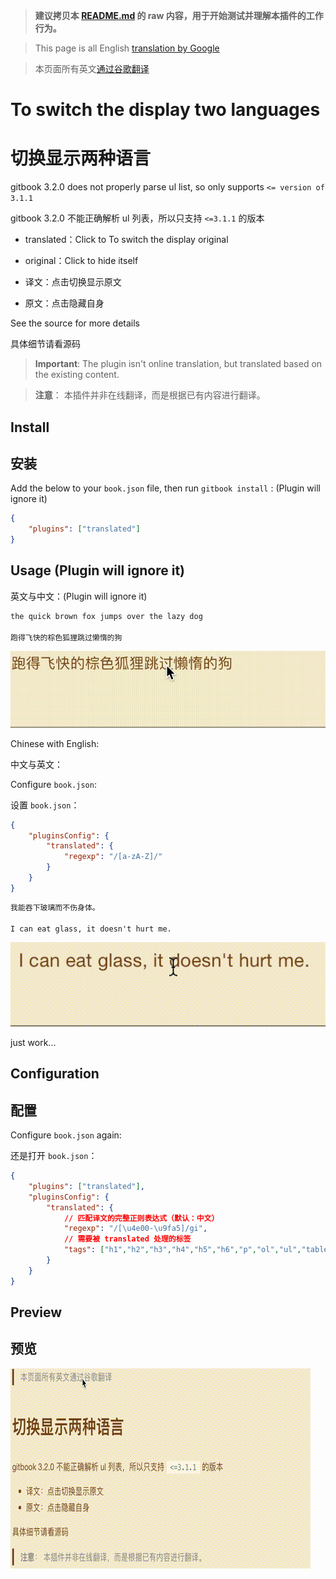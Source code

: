> **建议拷贝本 [README.md](https://raw.githubusercontent.com/looch/gitbook-plugin-translated/master/README.md) 的 raw 内容，用于开始测试并理解本插件的工作行为。**

> This page is all English [translation by Google](https://translate.google.com/)

> 本页面所有英文[通过谷歌翻译](https://translate.google.com/)

# To switch the display two languages

# 切换显示两种语言

gitbook 3.2.0 does not properly parse ul list, so only supports `<= version of 3.1.1`

gitbook 3.2.0 不能正确解析 ul 列表，所以只支持 `<=3.1.1` 的版本

* translated：Click to To switch the display original
* original：Click to hide itself


* 译文：点击切换显示原文
* 原文：点击隐藏自身

See the source for more details

具体细节请看源码

> **Important**: 
The plugin isn't online translation, but translated based on the existing content.

> **注意**：
本插件并非在线翻译，而是根据已有内容进行翻译。

## Install

## 安装

Add the below to your `book.json` file, then run `gitbook install` : (Plugin will ignore it)

```json
{
    "plugins": ["translated"]
}
```

## Usage (Plugin will ignore it)

英文与中文：(Plugin will ignore it)

```markdown
the quick brown fox jumps over the lazy dog

跑得飞快的棕色狐狸跳过懒惰的狗

```

![english-with-chinese](./etc.gif)

Chinese with English:

中文与英文：

Configure `book.json`:

设置 `book.json`：

```json
{
    "pluginsConfig": {
        "translated": {
            "regexp": "/[a-zA-Z]/"
        }
    }
}
```

```markdown
我能吞下玻璃而不伤身体。

I can eat glass, it doesn't hurt me.
```

![chinese-with-english](./cte.gif)

just work...


## Configuration

## 配置

Configure `book.json` again:

还是打开 `book.json`：

```json
{
    "plugins": ["translated"],
    "pluginsConfig": {
        "translated": {
            // 匹配译文的完整正则表达式（默认：中文）
            "regexp": "/[\u4e00-\u9fa5]/gi",
            // 需要被 translated 处理的标签
            "tags": ["h1","h2","h3","h4","h5","h6","p","ol","ul","table"]
        }
    }
}
```

## Preview

## 预览

![preview](./preview.gif)
